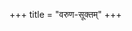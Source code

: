+++
title = "वरुण-सूक्तम्"
+++

<div class="js_include" url="/vedAH_yajuH/taittirIyam/brAhmaNam/sarva-prastutiH/2/8/1_vAyavyAdi-pashu-sUktAni/04_vAruNam"  newLevelForH1="5" includeTitle="false"> </div>  
